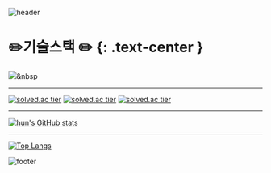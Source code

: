 
![header](https://capsule-render.vercel.app/api?type=wave&color=auto&height=400&section=header&text=shshun&fontSize=90)

# ✏️기술스택 ✏️ {: .text-center } 
<img src="https://img.shields.io/badge/Python-3766AB?style=flat-square&logo=Python&logoColor=white"/></a>&nbsp 

* * *

[![solved.ac tier](http://mazassumnida.wtf/api/generate_badge?boj=skyworking)](https://solved.ac/skyworking)
[![solved.ac tier](http://mazassumnida.wtf/api/v2/generate_badge?boj=skyworking)](https://solved.ac/skyworking)
[![solved.ac tier](http://mazassumnida.wtf/api/mini/generate_badge?boj=skyworking)](https://solved.ac/skyworking)


* * *

[![hun's GitHub stats](https://github-readme-stats.vercel.app/api?username=shshun&show_icons=true&theme=radical)](https://github.com/shshun/github-readme-stats)

* * *

[![Top Langs](https://github-readme-stats.vercel.app/api/top-langs/?username=shshun&layout=compact)](https://github.com/shshun/github-readme-stats)


![footer](https://capsule-render.vercel.app/api?section=footer)

